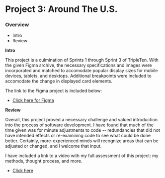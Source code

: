 # Project 3: Around The U.S.

### Overview

- Intro
- Review

**Intro**

This project is a culmination of Sprints 1 through Sprint 3 of TripleTen. With the given Figma archive, the necessary specifications and images were incorporated and matched to accomodate popular display sizes for mobile devices, tablets, and desktops. Additional breakpoints were included to accomodate the change in displayed card elements.

The link to the Figma project is included below:

- [Click here for Figma](https://www.figma.com/file/ii4xxsJ0ghevUOcssTlHZv/Sprint-3%3A-Around-the-US?node-id=0%3A1)

**Review**

Overall, this project proved a necessary challenge and valued introduction into the process of software development. I have found that much of the time given was for minute adjustments to code -- redundancies that did not have intended effects or re-examining code to see what could be done better. Certainly, more-experienced minds will recognize areas that can be adjusted or changed, and I welcome that input.

I have included a link to a video with my full assessment of this project: my methods, thought process, and more.

- [Click here](https://drive.google.com/file/d/16VPDeR4ReT7Mff3FC4SGJhP7hgVm_h6b/view?usp=drive_link)
